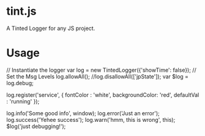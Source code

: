 tint.js
=======

A Tinted Logger for any JS project. 

Usage
=====

// Instantiate the logger
var log = new TintedLogger({'showTime': false});
// Set the Msg Levels
log.allowAll();
//log.disallowAll(['jpState']);
var $log = log.debug;

log.register('service', {
    fontColor      : 'white',
    backgroundColor: 'red',
    defaultVal     : 'running'
});

log.info('Some good info', window);
log.error('Just an error');
log.success('Yehee success');
log.warn('hmm, this is wrong', this);
$log('just debugging!');